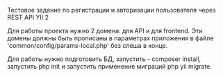 Тестовое задание по регистрации и авторизации пользователя через REST API YII 2

Для работы проекта нужно 2 домена: для API и для frontend. Эти домены должны быть прописаны в
параметрах приложения в файле 'common/config/params-local.php' без слеша в конце.

Для работы нужно подготовить БД, запустить - composer install, запустить php init и запустить применение миграций php yii migrate.
